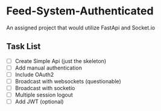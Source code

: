 # Feed-System-Authenticated
An assigned project that would utilize FastApi and Socket.io

## Task List
- [ ] Create Simple Api (just the skeleton)
- [ ] Add manual authentication
- [ ] Include OAuth2
- [ ] Broadcast with websockets (questionable)
- [ ] Broadcast with socketio
- [ ] Multiple session logout
- [ ] Add JWT (optional)
